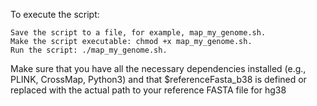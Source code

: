 To execute the script:

    Save the script to a file, for example, map_my_genome.sh.
    Make the script executable: chmod +x map_my_genome.sh.
    Run the script: ./map_my_genome.sh.

Make sure that you have all the necessary dependencies installed (e.g., PLINK, CrossMap, Python3) and that $referenceFasta_b38 is defined or replaced with the actual path to your reference FASTA file for hg38
